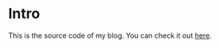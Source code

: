 # Intro

This is the source code of my blog. You can check it out [here](http://annatomka.github.io).
